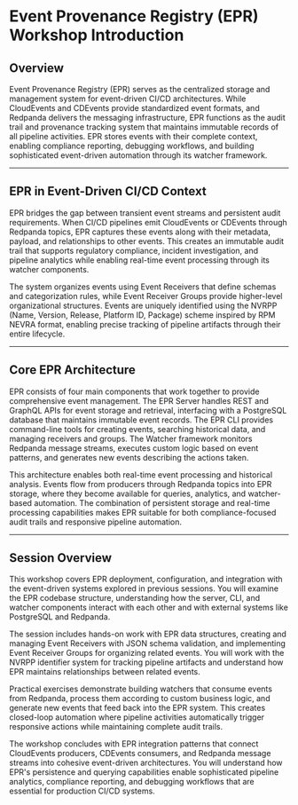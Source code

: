 # Event Provenance Registry (EPR) Workshop Introduction

## Overview

Event Provenance Registry (EPR) serves as the centralized storage and management
system for event-driven CI/CD architectures. While CloudEvents and CDEvents
provide standardized event formats, and Redpanda delivers the messaging
infrastructure, EPR functions as the audit trail and provenance tracking system
that maintains immutable records of all pipeline activities. EPR stores events
with their complete context, enabling compliance reporting, debugging workflows,
and building sophisticated event-driven automation through its watcher
framework.

---

## EPR in Event-Driven CI/CD Context

EPR bridges the gap between transient event streams and persistent audit
requirements. When CI/CD pipelines emit CloudEvents or CDEvents through Redpanda
topics, EPR captures these events along with their metadata, payload, and
relationships to other events. This creates an immutable audit trail that
supports regulatory compliance, incident investigation, and pipeline analytics
while enabling real-time event processing through its watcher components.

The system organizes events using Event Receivers that define schemas and
categorization rules, while Event Receiver Groups provide higher-level
organizational structures. Events are uniquely identified using the NVRPP (Name,
Version, Release, Platform ID, Package) scheme inspired by RPM NEVRA format,
enabling precise tracking of pipeline artifacts through their entire lifecycle.

---

## Core EPR Architecture

EPR consists of four main components that work together to provide comprehensive
event management. The EPR Server handles REST and GraphQL APIs for event storage
and retrieval, interfacing with a PostgreSQL database that maintains immutable
event records. The EPR CLI provides command-line tools for creating events,
searching historical data, and managing receivers and groups. The Watcher
framework monitors Redpanda message streams, executes custom logic based on
event patterns, and generates new events describing the actions taken.

This architecture enables both real-time event processing and historical
analysis. Events flow from producers through Redpanda topics into EPR storage,
where they become available for queries, analytics, and watcher-based
automation. The combination of persistent storage and real-time processing
capabilities makes EPR suitable for both compliance-focused audit trails and
responsive pipeline automation.

---

## Session Overview

This workshop covers EPR deployment, configuration, and integration with the
event-driven systems explored in previous sessions. You will examine the EPR
codebase structure, understanding how the server, CLI, and watcher components
interact with each other and with external systems like PostgreSQL and Redpanda.

The session includes hands-on work with EPR data structures, creating and
managing Event Receivers with JSON schema validation, and implementing Event
Receiver Groups for organizing related events. You will work with the NVRPP
identifier system for tracking pipeline artifacts and understand how EPR
maintains relationships between related events.

Practical exercises demonstrate building watchers that consume events from
Redpanda, process them according to custom business logic, and generate new
events that feed back into the EPR system. This creates closed-loop automation
where pipeline activities automatically trigger responsive actions while
maintaining complete audit trails.

The workshop concludes with EPR integration patterns that connect CloudEvents
producers, CDEvents consumers, and Redpanda message streams into cohesive
event-driven architectures. You will understand how EPR's persistence and
querying capabilities enable sophisticated pipeline analytics, compliance
reporting, and debugging workflows that are essential for production CI/CD
systems.
